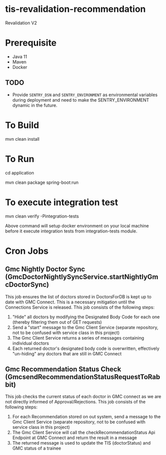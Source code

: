 # tis-revalidation-recommendation

Revalidation V2

# Prerequisite

- Java 11
- Maven
- Docker

## TODO
 - Provide `SENTRY_DSN` and `SENTRY_ENVIRONMENT` as environmental variables
   during deployment and need to make the SENTRY_ENVIRONMENT dynamic in the future.

# To Build

mvn clean install

# To Run

cd application

mvn clean package spring-boot:run

# To execute integration test

mvn clean verify -Pintegration-tests

Above command will setup docker environment on your local machine before it execute integration tests from integration-tests module.


# Cron Jobs
## Gmc Nightly Doctor Sync (GmcDoctorNightlySyncService.startNightlyGmcDoctorSync)
This job ensures the list of doctors stored in DoctorsForDB is kept up to date with GMC Connect.
This is a necessary mitigation until the Connections Service is released.
This job consists of the following steps:
1. "Hide" all doctors by modifying the Designated Body Code for each one (thereby filtering them out of GET requests)
2. Send a "start" message to the Gmc Client Service (separate repository, not to be confused with service class in this project)
3. The Gmc Client Service returns a series of messages containing individual doctors
4. Each returned doctor's designated body code is overwritten, effectively "un-hiding" any doctors that are still in GMC Connect

## Gmc Recommendation Status Check (GmcsendRecommendationStatusRequestToRabbit)
This job checks the current status of each doctor in GMC connect as we are not directly informed of Approval/Rejections.
This job consists of the following steps:
1. For each Recommendation stored on out system, send a message to the Gmc Client Service (separate repository, not to be confused with service class in this project)
2. The Gmc Client Service will call the checkRecommendationStatus Api Endpoint at GMC Connect and return the result in a message
3. The returned message is used to update the TIS (doctorStatus) and GMC status of a trainee